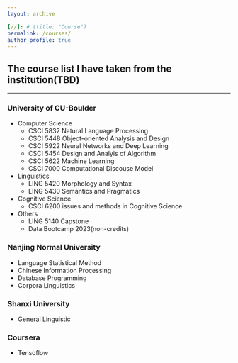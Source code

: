```yaml
---
layout: archive

[//]: # (title: "Course")
permalink: /courses/
author_profile: true
---
```


## The course list I have taken from the institution(TBD)
*********

### University of CU-Boulder
- Computer Science
  - CSCI 5832 Natural Language Processing
  - CSCI 5448 Object-oriented Analysis and Design
  - CSCI 5922 Neural Networks and Deep Learning
  - CSCI 5454 Design and Analyis of Algorithm
  - CSCI 5622 Machine Learning
  - CSCI 7000 Computational Discouse Model
- Linguistics
    - LING 5420 Morphology and Syntax
    - LING 5430 Semantics and Pragmatics
- Cognitive Science
    - CSCI 6200 issues and methods in Cognitive Science
- Others
    - LING 5140 Capstone
    - Data Bootcamp 2023(non-credits)


### Nanjing Normal University
- Language Statistical Method
- Chinese Information Processing
- Database Programming
- Corpora Linguistics

### Shanxi University
- General Linguistic


### Coursera
- Tensoflow